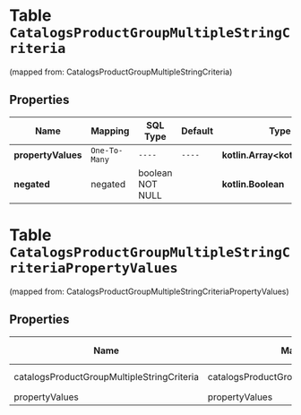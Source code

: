 
# Table `CatalogsProductGroupMultipleStringCriteria`
(mapped from: CatalogsProductGroupMultipleStringCriteria)

## Properties
Name | Mapping | SQL Type | Default | Type | Description | Notes
---- | ------- | -------- | ------- | ---- | ----------- | -----
**propertyValues** | `One-To-Many` | `----` | `----`  | **kotlin.Array&lt;kotlin.String&gt;** |  | 
**negated** | negated | boolean NOT NULL |  | **kotlin.Boolean** |  | 


# **Table `CatalogsProductGroupMultipleStringCriteriaPropertyValues`**
(mapped from: CatalogsProductGroupMultipleStringCriteriaPropertyValues)

## Properties
Name | Mapping | SQL Type | Default | Type | Description | Notes
---- | ------- | -------- | ------- | ---- | ----------- | -----
catalogsProductGroupMultipleStringCriteria | catalogsProductGroupMultipleStringCriteria | long | | kotlin.Long | Primary Key | *one*
propertyValues | propertyValues | text | | kotlin.String | Foreign Key | *many*




